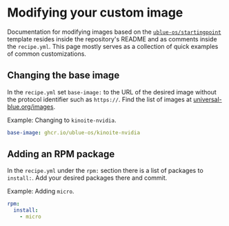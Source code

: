 # Modifying your custom image

Documentation for modifying images based on the [`ublue-os/startingpoint`](https://github.com/ublue-os/startingpoint) template resides inside the repository's README and as comments inside the `recipe.yml`. This page mostly serves as a collection of quick examples of common customizations.

## Changing the base image

In the `recipe.yml` set `base-image:` to the URL of the desired image without the protocol identifier such as `https://`. Find the list of images at [universal-blue.org/images](https://universal-blue.org/images/).

Example: Changing to `kinoite-nvidia`.
```yaml
base-image: ghcr.io/ublue-os/kinoite-nvidia
```

## Adding an RPM package

In the `recipe.yml` under the `rpm:` section there is a list of packages to `install:`. Add your desired packages there and commit.

Example: Adding `micro`.
```yaml
rpm:
  install:
    - micro
```
